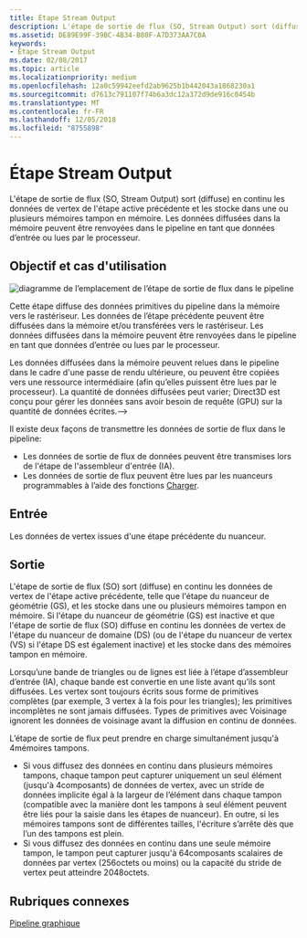 ```yaml
---
title: Étape Stream Output
description: L'étape de sortie de flux (SO, Stream Output) sort (diffuse) en continu les données de vertex de l'étape active précédente et les stocke dans une ou plusieurs mémoires tampon en mémoire. Les données diffusées dans la mémoire peuvent être renvoyées dans le pipeline en tant que données d’entrée ou lues par le processeur.
ms.assetid: DE89E99F-39BC-4B34-B80F-A7D373AA7C0A
keywords:
- Étape Stream Output
ms.date: 02/08/2017
ms.topic: article
ms.localizationpriority: medium
ms.openlocfilehash: 12a0c59942eefd2ab9625b1b442043a1868230a1
ms.sourcegitcommit: d7613c791107f74b6a3dc12a372d9de916c0454b
ms.translationtype: MT
ms.contentlocale: fr-FR
ms.lasthandoff: 12/05/2018
ms.locfileid: "8755898"
---
```

# <a name="stream-output-so-stage"></a>Étape Stream Output


L'étape de sortie de flux (SO, Stream Output) sort (diffuse) en continu les données de vertex de l'étape active précédente et les stocke dans une ou plusieurs mémoires tampon en mémoire. Les données diffusées dans la mémoire peuvent être renvoyées dans le pipeline en tant que données d’entrée ou lues par le processeur.

## <a name="span-idpurposeandusesspanspan-idpurposeandusesspanspan-idpurposeandusesspanpurpose-and-uses"></a><span id="Purpose_and_uses"></span><span id="purpose_and_uses"></span><span id="PURPOSE_AND_USES"></span>Objectif et cas d'utilisation


![diagramme de l’emplacement de l’étape de sortie de flux dans le pipeline](images/d3d10-pipeline-stages-so.png)

Cette étape diffuse des données primitives du pipeline dans la mémoire vers le rastériseur. Les données de l’étape précédente peuvent être diffusées dans la mémoire et/ou transférées vers le rastériseur. Les données diffusées dans la mémoire peuvent être renvoyées dans le pipeline en tant que données d’entrée ou lues par le processeur.

Les données diffusées dans la mémoire peuvent relues dans le pipeline dans le cadre d'une passe de rendu ultérieure, ou peuvent être copiées vers une ressource intermédiaire (afin qu’elles puissent être lues par le processeur). La quantité de données diffusées peut varier; Direct3D est conçu pour gérer les données sans avoir besoin de requête (GPU) sur la quantité de données écrites.--&gt;

Il existe deux façons de transmettre les données de sortie de flux dans le pipeline:

-   Les données de sortie de flux de données peuvent être transmises lors de l'étape de l'assembleur d'entrée (IA).
-   Les données de sortie de flux peuvent être lues par les nuanceurs programmables à l’aide des fonctions [Charger](https://msdn.microsoft.com/library/windows/desktop/bb509694).

## <a name="span-idinputspanspan-idinputspanspan-idinputspaninput"></a><span id="Input"></span><span id="input"></span><span id="INPUT"></span>Entrée


Les données de vertex issues d'une étape précédente du nuanceur.

## <a name="span-idoutputspanspan-idoutputspanspan-idoutputspanoutput"></a><span id="Output"></span><span id="output"></span><span id="OUTPUT"></span>Sortie


L'étape de sortie de flux (SO) sort (diffuse) en continu les données de vertex de l'étape active précédente, telle que l'étape du nuanceur de géométrie (GS), et les stocke dans une ou plusieurs mémoires tampon en mémoire. Si l'étape du nuanceur de géométrie (GS) est inactive et que l'étape de sortie de flux (SO) diffuse en continu les données de vertex de l'étape du nuanceur de domaine (DS) (ou de l'étape du nuanceur de vertex (VS) si l'étape DS est également inactive) et les stocke dans des mémoires tampon en mémoire.

Lorsqu’une bande de triangles ou de lignes est liée à l’étape d’assembleur d’entrée (IA), chaque bande est convertie en une liste avant qu’ils sont diffusées. Les vertex sont toujours écrits sous forme de primitives complètes (par exemple, 3 vertex à la fois pour les triangles); les primitives incomplètes ne sont jamais diffusées. Types de primitives avec Voisinage ignorent les données de voisinage avant la diffusion en continu de données.

L’étape de sortie de flux peut prendre en charge simultanément jusqu'à 4mémoires tampons.

-   Si vous diffusez des données en continu dans plusieurs mémoires tampons, chaque tampon peut capturer uniquement un seul élément (jusqu'à 4composants) de données de vertex, avec un stride de données implicite égal à la largeur de l’élément dans chaque tampon (compatible avec la manière dont les tampons à seul élément peuvent être liés pour la saisie dans les étapes de nuanceur). En outre, si les mémoires tampons sont de différentes tailles, l'écriture s’arrête dès que l’un des tampons est plein.
-   Si vous diffusez des données en continu dans une seule mémoire tampon, le tampon peut capturer jusqu'à 64composants scalaires de données par vertex (256octets ou moins) ou la capacité du stride de vertex peut atteindre 2048octets.

## <a name="span-idrelated-topicsspanrelated-topics"></a><span id="related-topics"></span>Rubriques connexes


[Pipeline graphique](graphics-pipeline.md)

 

 





